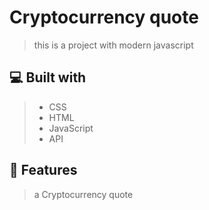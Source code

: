 # Cryptocurrency quote

> this is a project with modern javascript

## 💻 Built with
> - CSS
> - HTML
> - JavaScript
> - API

## 💾 Features
> a Cryptocurrency quote
